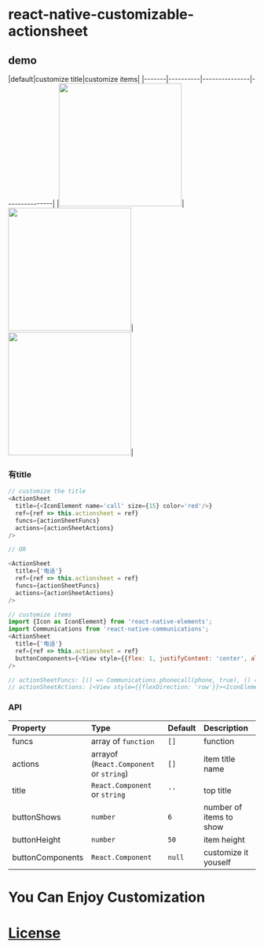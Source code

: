 # react-native-customizable-actionsheet

## demo

|default|customize title|customize items|
|-------|----------|---------------|---------------|
|<img src="https://github.com/lxfriday/react-native-customizable-actionsheet/blob/master/img/default.png?raw=true" width=250 />|<img src="https://github.com/lxfriday/react-native-customizable-actionsheet/blob/master/img/customize_title_item.png?raw=true" width=250 />|<img src="https://github.com/lxfriday/react-native-customizable-actionsheet/blob/master/img/customize_items.png?raw=true" width=250 />|

### 有title

``` javascript
// customize the title 
<ActionSheet
  title={<IconElement name='call' size={15} color='red'/>}
  ref={ref => this.actionsheet = ref}
  funcs={actionSheetFuncs}
  actions={actionSheetActions}
/>

// OR

<ActionSheet
  title={'电话'}
  ref={ref => this.actionsheet = ref}
  funcs={actionSheetFuncs}
  actions={actionSheetActions}
/>

// customize items
import {Icon as IconElement} from 'react-native-elements';
import Communications from 'react-native-communications';
<ActionSheet
  title={'电话'}
  ref={ref => this.actionsheet = ref}
  buttonComponents={<View style={{flex: 1, justifyContent: 'center', alignItems: 'center'}}><IconElement name='call' size={50} color='red' raised reverse/></View>}
/>

// actionSheetFuncs: [() => Communications.phonecall(phone, true), () =>  Communications.text(phone), () => {Clipboard.setString(phone);this.actionsheet.hide();} ],
// actionSheetActions: [<View style={{flexDirection: 'row'}}><IconElement name='call' color='blue' size={15}/><Text>{phone}</Text></View>, '发短信给' + phone, '复制号码' ],

```

### API
|Property|Type|Default|Description|
|:-------|:---|:------|:----------|
|funcs|array of `function`|`[]`|function|
|actions|arrayof (`React.Component` or `string`)|`[]`|item title name|
|title|`React.Component` or `string`|`''`|top title|
|buttonShows|`number`|`6`|number of items to show|
|buttonHeight|`number`|`50`|item height|
|buttonComponents|`React.Component`|`null`|customize it youself|

# You Can Enjoy Customization

# [License](https://github.com/lxfriday/react-native-customizable-actionsheet/blob/master/LICENSE)


